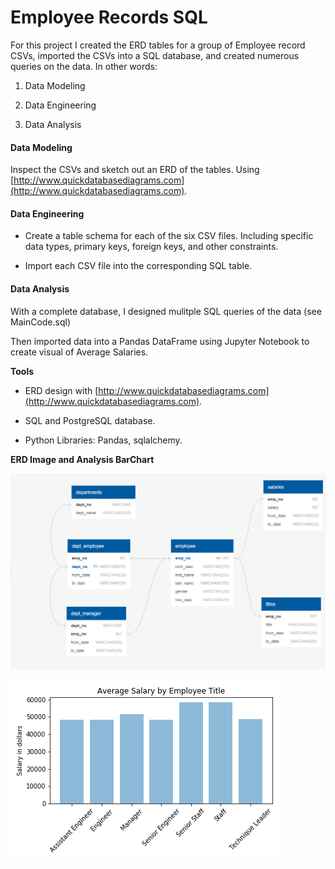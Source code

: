 # Employee Records SQL

For this project I created the ERD tables for a group of Employee record CSVs, imported the CSVs into a SQL database, and created numerous queries on the data. In other words:

1. Data Modeling

2. Data Engineering

3. Data Analysis


#### Data Modeling

Inspect the CSVs and sketch out an ERD of the tables. Using [http://www.quickdatabasediagrams.com](http://www.quickdatabasediagrams.com).

#### Data Engineering

* Create a table schema for each of the six CSV files. Including specific data types, primary keys, foreign keys, and other constraints.

* Import each CSV file into the corresponding SQL table.

#### Data Analysis

With a complete database, I designed mulitple SQL queries of the data (see MainCode.sql)

Then imported data into a Pandas DataFrame using Jupyter Notebook to create visual of Average Salaries.

**Tools**

* ERD design with [http://www.quickdatabasediagrams.com](http://www.quickdatabasediagrams.com).

* SQL and PostgreSQL database.

* Python Libraries: Pandas, sqlalchemy.


**ERD Image and Analysis BarChart**

![Graph 1](images/ERD.PNG)


![Graph 2](images/salary.png)




